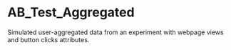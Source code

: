 # AB_Test_Aggregated
Simulated user-aggregated data from an experiment with webpage views and button clicks attributes.

